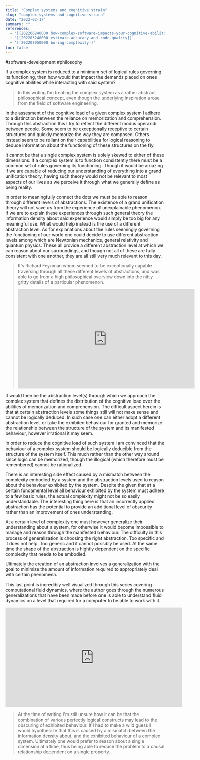 ```yaml
---
title: "Complex systems and cognitive strain"
slug: "complex-systems-and-cognitive-strain"
date: "2022-02-17"
summary: ""
references: 
  - '[[202206240000 how-complex-software-impacts-your-cognitive-abilities]]'
  - '[[202203240000 estimate-accuracy-and-code-quality]]'
  - '[[202208050000 boring-complexity]]'
toc: false
---
```


#software-development #philosophy

If a complex system is reduced to a minimum set of logical rules governing its functioning, then how would that impact the demands placed on ones cognitive abilities while interacting with said system?

> In this writing I'm treating the complex system as a rather abstract philosophical concept, even though the underlying inspiration arose from the field of software engineering.

In the assesment of the cognitive load of a given complex system I adhere to a distinction between the reliance on memorization and comprehension. Through this abstraction this I try to reflect the different modus operandi between people. Some seem to be exceptionally receptive to certain structures and quickly memorize the way they are composed. Others instead seem to be reliant on their capabilities for logical reasoning to deduce information about the functioning of these structures on the fly.

It cannot be that a single complex system is solely skewed to either of these dimensions. If a complex system is to function consistently there must be a common set of rules governing its functioning. Though it would be amazing if we are capable of reducing our understanding of everything into a grand unification theory, having such theory would not be relevant to most aspects of our lives as we perceive it through what we generally define as being reality.

In order to meaningfully connect the dots we must be able to reason through different levels of abstractions. The existence of a grand unification theory will not save us from the experience of unexplainable phenomenon. If we are to explain these experiences through such general theory the information density about said experience would simply be too big for any meaningful use. What would help instead is the use of a different abstraction level. As for explanations about the rules seemingly governing the functioning of our world one could decide to use different abstraction levels among which are Newtonian mechanics, general relativity and quantum physics. These all provide a different abstraction level at which we can reason about our surroundings, and though not all of these are fully consistent with one another, they are all still very much relevant to this day.

> It's Richard Feynman whom seemed to be exceptionally capable traversing through all these different levels of abstractions, and was able to go from a high philosophical overview down into the nitty gritty details of a particular phenomenon.
> <iframe width="560" height="315" src="https://www.youtube-nocookie.com/embed/36GT2zI8lVA" title="YouTube video player" frameborder="0" allow="accelerometer; autoplay; clipboard-write; encrypted-media; gyroscope; picture-in-picture" allowfullscreen></iframe>

It would then be the abstraction level(s) through which we approach the complex system that defines the distribution of the cognitive load over the abilities of memorization and comprehension. The difficult aspect herein is that at certain abstraction levels some things still will not make sense and cannot be logically deduced. In such case one can either adopt a different abstraction level, or take the exhibited behaviour for granted and memorize the relationship between the structure of the system and its manifested behaviour, however irrational it may seem. 

In order to reduce the cognitive load of such system I am convinced that the behaviour of a complex system should be logically deducible from the structure of the system itself. This much rather than the other way around since logic can be memorized, though the illogical (which therefore must be remembered) cannot be rationalized.

There is an interesting side effect caused by a mismatch between the complexity embodied by a system and the abstraction levels used to reason about the behaviour exhibited by the system. Despite the given that at a certain fundamental level all behaviour exhibited by the system must adhere to a few basic rules, the actual complexity might not be so easily understandable. The interesting thing here is that an incorrectly applied abstraction has the potential to provide an additional level of obscurity rather than an improvement of ones understanding.

At a certain level of complexity one must however generalize their understanding about a system, for otherwise it would become impossible to manage and reason through the manifested behaviour. The difficulty in this process of generalization is choosing the right abstraction. Too specific and it does not help. Too generic and it cannot possibly be used. At the same time the shape of the abstraction is hightly dependent on the specific complexity that needs to be embodied.

Ultimately the creation of an abstraction involves a generalization with the goal to minimize the amount of information required to appropriately deal with certain phenomena.

This last point is incredibly well visualized through this series covering computational fluid dynamics, where the author goes through the numerous generalizations that have been made before one is able to understand fluid dynamics on a level that required for a computer to be able to work with it.

<iframe width="560" height="315" src="https://www.youtube-nocookie.com/embed/MXs_vkc8hpY" title="YouTube video player" frameborder="0" allow="accelerometer; autoplay; clipboard-write; encrypted-media; gyroscope; picture-in-picture" allowfullscreen></iframe>

> At the time of writing I'm still unsure how it can be that the combination of various perfectly logical constructs may lead to the obscuring of exhibited behaviour. If I had to make a wild guess I would hypothesize that this is caused by a mismatch between the information density about, and the exhibited behaviour of a complex system. Ultimately one would prefer to reason about a single dimension at a time, thus being able to reduce the problem to a causal relationship dependent on a single property.

